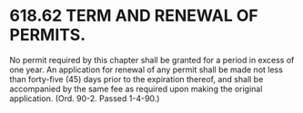 618.62 TERM AND RENEWAL OF PERMITS.
===================================

No permit required by this chapter shall be granted for a period in
excess of one year. An application for renewal of any permit shall be
made not less than forty-five (45) days prior to the expiration thereof,
and shall be accompanied by the same fee as required upon making the
original application. (Ord. 90-2. Passed 1-4-90.)
